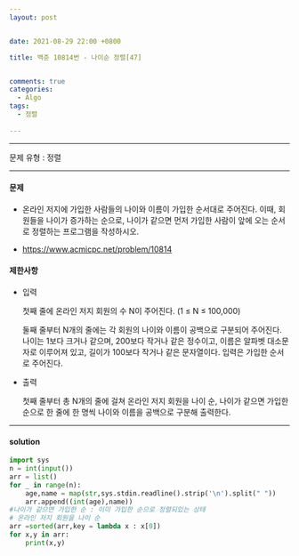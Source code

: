 ```yaml
---
layout: post


date: 2021-08-29 22:00 +0800

title: 백준 10814번 - 나이순 정렬[47]


comments: true
categories: 
  - Algo
tags: 
  - 정렬
  
---
```


---



문제 유형 : 정렬

---

#### 문제

- 온라인 저지에 가입한 사람들의 나이와 이름이 가입한 순서대로 주어진다. 이때, 회원들을 나이가 증가하는 순으로, 나이가 같으면 먼저 가입한 사람이 앞에 오는 순서로 정렬하는 프로그램을 작성하시오.

- https://www.acmicpc.net/problem/10814

#### 제한사항

- 입력

  첫째 줄에 온라인 저지 회원의 수 N이 주어진다. (1 ≤ N ≤ 100,000)

  둘째 줄부터 N개의 줄에는 각 회원의 나이와 이름이 공백으로 구분되어 주어진다. 나이는 1보다 크거나 같으며, 200보다 작거나 같은 정수이고, 이름은 알파벳 대소문자로 이루어져 있고, 길이가 100보다 작거나 같은 문자열이다. 입력은 가입한 순서로 주어진다.

- 출력

  첫째 줄부터 총 N개의 줄에 걸쳐 온라인 저지 회원을 나이 순, 나이가 같으면 가입한 순으로 한 줄에 한 명씩 나이와 이름을 공백으로 구분해 출력한다.

---

#### solution

```python
import sys
n = int(input())
arr = list()
for _ in range(n):
    age,name = map(str,sys.stdin.readline().strip('\n').split(" "))
    arr.append((int(age),name))
#나이가 같으면 가입한 순 : 이미 가입한 순으로 정렬되있는 상태
# 온라인 저지 회원을 나이 순
arr =sorted(arr,key = lambda x : x[0])
for x,y in arr:
    print(x,y)
```



 